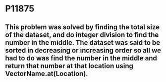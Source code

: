 # P11875

## This problem was solved by finding the total size of the dataset, and do integer division to find the number in the middle. The dataset was said to be sorted in decreasing or increasing order so all we had to do was find the number in the middle and return that number at that location using VectorName.at(Location).
